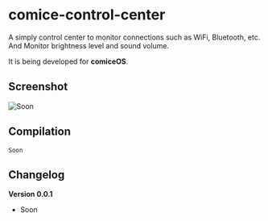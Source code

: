 # comice-control-center
A simply control center to monitor connections such as WiFi, Bluetooth, etc. And Monitor brightness level and sound volume.

It is being developed for **comiceOS**.

## Screenshot
![Soon]()


## Compilation
`Soon`

## Changelog
**Version 0.0.1**
* Soon
